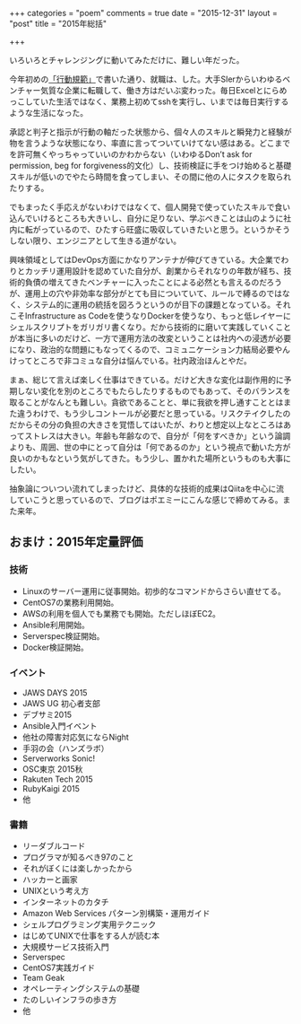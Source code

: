 +++
categories = "poem"
comments = true
date = "2015-12-31"
layout = "post"
title = "2015年総括"

+++

いろいろとチャレンジングに動いてみただけに、難しい年だった。

今年初めの[「行動規範」](http://chroju.github.io/blog/2015/01/12/post/)で書いた通り、就職は、した。大手SIerからいわゆるベンチャー気質な企業に転職して、働き方はだいぶ変わった。毎日Excelとにらめっこしていた生活ではなく、業務上初めてsshを実行し、いまでは毎日実行するような生活になった。

承認と判子と指示が行動の軸だった状態から、個々人のスキルと瞬発力と経験が物を言うような状態になり、率直に言ってついていけてない感はある。どこまでを許可無くやっちゃっていいのかわからない（いわゆるDon’t ask for permission, beg for forgiveness的文化）し、技術検証に手をつけ始めると基礎スキルが低いのでやたら時間を食ってしまい、その間に他の人にタスクを取られたりする。

でもまったく手応えがないわけではなくて、個人開発で使っていたスキルで食い込んでいけるところも大きいし、自分に足りない、学ぶべきことは山のように社内に転がっているので、ひたすら旺盛に吸収していきたいと思う。というかそうしない限り、エンジニアとして生きる道がない。

興味領域としてはDevOps方面にかなりアンテナが伸びてきている。大企業でわりとカッチリ運用設計を認めていた自分が、創業からそれなりの年数が経ち、技術的負債の増えてきたベンチャーに入ったことによる必然とも言えるのだろうが、運用上の穴や非効率な部分がとても目についていて、ルールで縛るのではなく、システム的に運用の統括を図ろうというのが目下の課題となっている。それこそInfrastructure as Codeを使うなりDockerを使うなり、もっと低レイヤーにシェルスクリプトをガリガリ書くなり。だから技術的に磨いて実践していくことが本当に多いのだけど、一方で運用方法の改変ということは社内への浸透が必要になり、政治的な問題にもなってくるので、コミュニケーション力結局必要やんけってところで非コミュな自分は悩んでいる。社内政治ほんとやだ。

まぁ、総じて言えば楽しく仕事はできている。だけど大きな変化は副作用的に予期しない変化を別のところでもたらしたりするものでもあって、そのバランスを取ることがなんとも難しい。貪欲であることと、単に我欲を押し通すこととはまた違うわけで、もう少しコントールが必要だと思っている。リスクテイクしたのだからその分の負担の大きさを覚悟してはいたが、わりと想定以上なところはあってストレスは大きい。年齢も年齢なので、自分が「何をすべきか」という論調よりも、周囲、世の中にとって自分は「何であるのか」という視点で動いた方が良いのかもなという気がしてきた。もう少し、置かれた場所というものも大事にしたい。

抽象論についつい流れてしまったけど、具体的な技術的成果はQiitaを中心に流していこうと思っているので、ブログはポエミーにこんな感じで締めてみる。また来年。

## おまけ：2015年定量評価

### 技術

- Linuxのサーバー運用に従事開始。初歩的なコマンドからさらい直せてる。
- CentOS7の業務利用開始。
- AWSの利用を個人でも業務でも開始。ただしほぼEC2。
- Ansible利用開始。
- Serverspec検証開始。
- Docker検証開始。

### イベント

- JAWS DAYS 2015
- JAWS UG 初心者支部
- デブサミ2015
- Ansible入門イベント
- 他社の障害対応気にならNight
- 手羽の会（ハンズラボ）
- Serverworks Sonic!
- OSC東京 2015秋
- Rakuten Tech 2015
- RubyKaigi 2015
- 他

### 書籍

- リーダブルコード
- プログラマが知るべき97のこと
- それがぼくには楽しかったから
- ハッカーと画家
- UNIXという考え方
- インターネットのカタチ
- Amazon Web Services パターン別構築・運用ガイド
- シェルプログラミング実用テクニック
- はじめてUNIXで仕事をする人が読む本
- 大規模サービス技術入門
- Serverspec
- CentOS7実践ガイド
- Team Geak
- オペレーティングシステムの基礎
- たのしいインフラの歩き方
- 他
